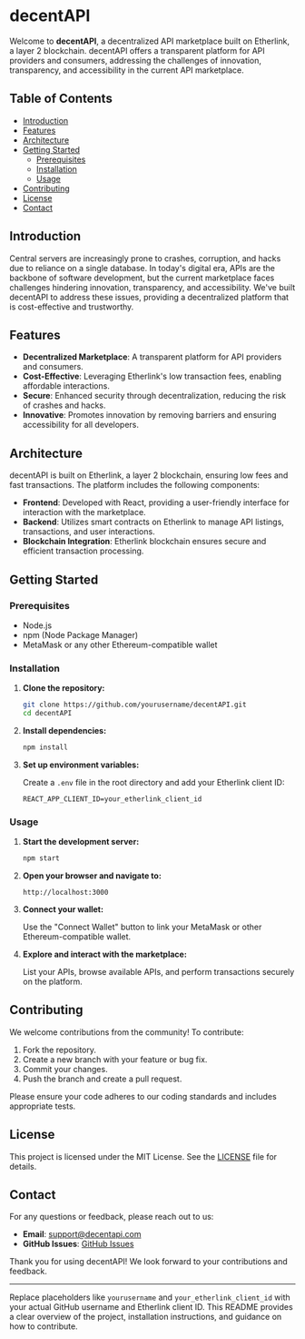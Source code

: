 
# decentAPI

Welcome to **decentAPI**, a decentralized API marketplace built on Etherlink, a layer 2 blockchain. decentAPI offers a transparent platform for API providers and consumers, addressing the challenges of innovation, transparency, and accessibility in the current API marketplace.

## Table of Contents

- [Introduction](#introduction)
- [Features](#features)
- [Architecture](#architecture)
- [Getting Started](#getting-started)
  - [Prerequisites](#prerequisites)
  - [Installation](#installation)
  - [Usage](#usage)
- [Contributing](#contributing)
- [License](#license)
- [Contact](#contact)
  

## Introduction

Central servers are increasingly prone to crashes, corruption, and hacks due to reliance on a single database. In today's digital era, APIs are the backbone of software development, but the current marketplace faces challenges hindering innovation, transparency, and accessibility. We've built decentAPI to address these issues, providing a decentralized platform that is cost-effective and trustworthy.

## Features

- **Decentralized Marketplace**: A transparent platform for API providers and consumers.
- **Cost-Effective**: Leveraging Etherlink's low transaction fees, enabling affordable interactions.
- **Secure**: Enhanced security through decentralization, reducing the risk of crashes and hacks.
- **Innovative**: Promotes innovation by removing barriers and ensuring accessibility for all developers.

## Architecture

decentAPI is built on Etherlink, a layer 2 blockchain, ensuring low fees and fast transactions. The platform includes the following components:

- **Frontend**: Developed with React, providing a user-friendly interface for interaction with the marketplace.
- **Backend**: Utilizes smart contracts on Etherlink to manage API listings, transactions, and user interactions.
- **Blockchain Integration**: Etherlink blockchain ensures secure and efficient transaction processing.

## Getting Started

### Prerequisites

- Node.js
- npm (Node Package Manager)
- MetaMask or any other Ethereum-compatible wallet

### Installation

1. **Clone the repository:**

   ```bash
   git clone https://github.com/yourusername/decentAPI.git
   cd decentAPI
   ```

2. **Install dependencies:**

   ```bash
   npm install
   ```

3. **Set up environment variables:**

   Create a `.env` file in the root directory and add your Etherlink client ID:

   ```plaintext
   REACT_APP_CLIENT_ID=your_etherlink_client_id
   ```

### Usage

1. **Start the development server:**

   ```bash
   npm start
   ```

2. **Open your browser and navigate to:**

   ```plaintext
   http://localhost:3000
   ```

3. **Connect your wallet:**

   Use the "Connect Wallet" button to link your MetaMask or other Ethereum-compatible wallet.

4. **Explore and interact with the marketplace:**

   List your APIs, browse available APIs, and perform transactions securely on the platform.

## Contributing

We welcome contributions from the community! To contribute:

1. Fork the repository.
2. Create a new branch with your feature or bug fix.
3. Commit your changes.
4. Push the branch and create a pull request.

Please ensure your code adheres to our coding standards and includes appropriate tests.

## License

This project is licensed under the MIT License. See the [LICENSE](LICENSE) file for details.

## Contact

For any questions or feedback, please reach out to us:

- **Email**: support@decentapi.com
- **GitHub Issues**: [GitHub Issues](https://github.com/yourusername/decentAPI/issues)

Thank you for using decentAPI! We look forward to your contributions and feedback.

---

Replace placeholders like `yourusername` and `your_etherlink_client_id` with your actual GitHub username and Etherlink client ID. This README provides a clear overview of the project, installation instructions, and guidance on how to contribute.
